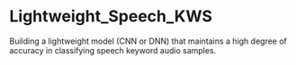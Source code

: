 # Lightweight_Speech_KWS
Building a lightweight model (CNN or DNN) that maintains a high degree of accuracy in classifying speech keyword audio samples. 
